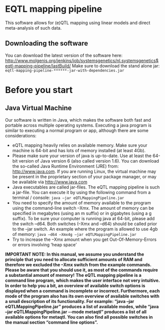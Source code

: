 EQTL mapping pipeline
========================

This software allows for (e)QTL mapping using linear models and direct meta-analysis of such data.

Downloading the software
------------------------
You can download the latest version of the software here:
http://www.molgenis.org/jenkins/job/systemsgenetics/nl.systemsgenetics$eqtl-mapping-pipeline/lastBuild/
Make sure to download the stand alone jar: `eqtl-mapping-pipeline-******-jar-with-dependencies.jar`


Before you start
================

Java Virtual Machine
--------------------
Our software is written in Java, which makes the software both fast and portable across multiple operating systems. Executing a java program is similar to executing a normal program or app, although there are some considerations:
*	eQTL mapping heavily relies on available memory. Make sure your machine is 64-bit and has lots of memory installed (at least 4Gb). 
*	Please make sure your version of java is up-to-date. Use at least the 64-bit version of Java version 6 (also called version 1.6). You can download the so-called Java Runtime Environment (JRE) from: http://www.java.com. If you are running Linux, the virtual machine may be present in the proprietary section of your package manager, or may be available via http://www.java.com
*	Java executables are called jar-files. The eQTL mapping pipeline is such a jar-file. You can execute it by using the following command from a terminal / console:
```	java –jar eQTLMappingPipeline.jar ```
*	You need to specify the amount of memory available to the program using the command-line switch –Xmx. The amount of memory can be specified in megabytes (using an m suffix) or in gigabytes (using a g suffix). To be sure your computer is running java at 64-bit, please add the switch –d64. Both switches (–Xmx and –d64) should be called prior to the –jar switch. An example where the program is allowed to use 4gb of memory:
```	java –d64 –Xmx4g –jar eQTLMappingPipeline.jar  ```
*	Try to increase the –Xmx amount when you get Out-Of-Memory-Errors or errors involving ‘heap space’

**IMPORTANT NOTE: In this manual, we assume you understand the principle that you need to allocate sufficient amounts of RAM and therefore we excluded the –Xmx switch from the example commands. Please be aware that you should use it, as most of the commands require a substantial amount of memory!**
**The eQTL mapping pipeline is a command line program, which makes the user interface not very intuitive. In order to help you a bit, an overview of available switch options is displayed when a command is incomplete or incorrect. Furthermore, each mode of the program also has its own overview of available switches with a small description of its functionality. For example: “java –jar eQTLMappingPipeline.jar” produces a list of available modes, while “java –jar eQTLMappingPipeline.jar  --mode metaqtl” produces a list of all available options for metaqtl. 
You can also find all possible switches in the manual section “command line options”.**


